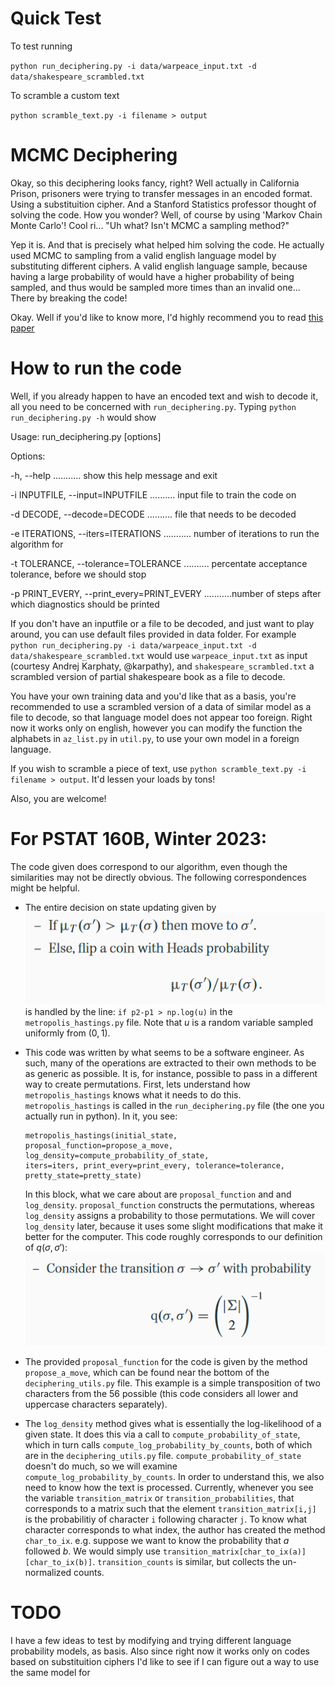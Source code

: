 Quick Test
==========

To test running

`python run_deciphering.py -i data/warpeace_input.txt -d data/shakespeare_scrambled.txt` 

To scramble a custom text

`python scramble_text.py -i filename > output`


MCMC Deciphering
================

Okay, so this deciphering looks fancy, right? Well actually in California Prison, prisoners were trying to transfer messages in an encoded format. Using a substituition cipher. And a Stanford Statistics professor thought of solving the code. How you wonder? Well, of course by using 'Markov Chain Monte Carlo'! Cool ri... "Uh what? Isn't MCMC a sampling method?"

Yep it is. And that is precisely what helped him solving the code. He actually used MCMC to sampling from a valid english language model by substituting different ciphers. A valid english language sample, because having a large probability of would have a higher probability of being sampled, and thus would be sampled more times than an invalid one... There by breaking the code!

Okay. Well if you'd like to know more, I'd highly recommend you to read [this paper](http://www-users.york.ac.uk/~sbc502/decode.pdf)

How to run the code
===================

Well, if you already happen to have an encoded text and wish to decode it, all you need to be concerned with `run_deciphering.py`.
Typing `python run_deciphering.py -h` would show

Usage: run_deciphering.py [options]

Options:

  -h, --help ........... show this help message and exit

  -i INPUTFILE, --input=INPUTFILE .......... input file to train the code on

  -d DECODE, --decode=DECODE .......... file that needs to be decoded

  -e ITERATIONS, --iters=ITERATIONS ........... number of iterations to run the algorithm for

  -t TOLERANCE, --tolerance=TOLERANCE .......... percentate acceptance tolerance, before we should stop

  -p PRINT_EVERY, --print_every=PRINT_EVERY ...........number of steps after which diagnostics should be printed

If you don't have an inputfile or a file to be decoded, and just want to play around, you can use default files provided in data folder. For example `python run_deciphering.py -i data/warpeace_input.txt -d data/shakespeare_scrambled.txt` would use `warpeace_input.txt` as input (courtesy Andrej Karphaty, @karpathy), and `shakespeare_scrambled.txt` a scrambled version of partial shakespeare book as a file to decode.

You have your own training data and you'd like that as a basis, you're recommended to use a scrambled version of a data of similar model as a file to decode, so that language model does not appear too foreign. Right now it works only on english, however you can modify the function the alphabets in `az_list.py` in `util.py`, to use your own model in a foreign language. 

If you wish to scramble a piece of text, use `python scramble_text.py -i filename > output`. It'd lessen your loads by tons! 

Also, you are welcome!

For PSTAT 160B, Winter 2023:
============================
The code given does correspond to our algorithm, even though the similarities may not be directly obvious.  The following correspondences might be helpful.

* The entire decision on state updating given by  
![state_decision](images/state_decision.png)  
is handled by the line: `if p2-p1 > np.log(u)` in the `metropolis_hastings.py` file.  Note that $u$ is a random variable sampled uniformly from $(0,1)$.

* This code was written by what seems to be a software engineer.  As such, many of the operations are extracted to their own methods to be as generic as possible.  It is, for instance, possible to pass in a different way to create permutations.  First, lets understand how `metropolis_hastings` knows what it needs to do this.  `metropolis_hastings` is called in the `run_deciphering.py` file (the one you actually run in python).  In it, you see: 

  ```python3
  metropolis_hastings(initial_state, proposal_function=propose_a_move, log_density=compute_probability_of_state, 
  iters=iters, print_every=print_every, tolerance=tolerance, pretty_state=pretty_state)
  ```
  In this block, what we care about are `proposal_function` and and `log_density`.  `proposal_function` constructs the permutations, whereas `log_density` assigns a probability to those permutations.  We will cover `log_density` later, because it uses some slight modifications that make it better for the computer. This code roughly corresponds to our definition of $q(\sigma,\sigma')$:
  ![q_prob](images/q_prob.png)

* The provided `proposal_function` for the code is given by the method `propose_a_move`, which can be found near the bottom of the `deciphering_utils.py` file.  This example is a simple transposition of two characters from the 56 possible (this code considers all lower and uppercase characters separately).

* The `log_density` method gives what is essentially the log-likelihood of a given state.  It does this via a call to `compute_probability_of_state`, which in turn calls `compute_log_probability_by_counts`, both of which are in the `deciphering_utils.py` file.  `compute_probability_of_state` doesn't do much, so we will examine `compute_log_probability_by_counts`.  In order to understand this, we also need to know how the text is processed.  Currently, whenever you see the variable `transition_matrix` or `transition_probabilities`, that corresponds to a matrix such that the element `transition_matrix[i,j]` is the probabilitiy of character `i` following character `j`.  To know what character corresponds to what index, the author has created the method `char_to_ix`. e.g. suppose we want to know the probability that $a$ followed $b$.  We would simply use `transition_matrix[char_to_ix(a)][char_to_ix(b)]`.  `transition_counts` is similar, but collects the un-normalized counts.  












TODO
====

I have a few ideas to test by modifying and trying different language probability models, as basis. Also since right now it works only on codes based on substituition ciphers I'd like to see if I can figure out a way to use the same model for 
